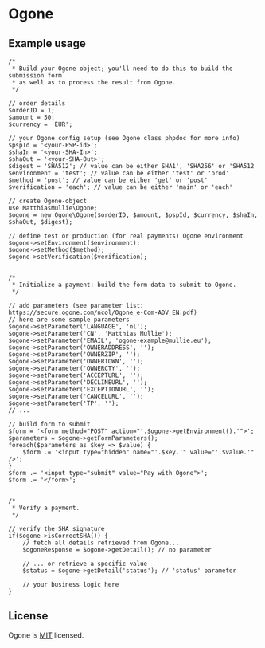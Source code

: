 # Ogone

## Example usage

    /*
     * Build your Ogone object; you'll need to do this to build the submission form
     * as well as to process the result from Ogone.
     */

    // order details
    $orderID = 1;
    $amount = 50;
    $currency = 'EUR';

    // your Ogone config setup (see Ogone class phpdoc for more info)
    $pspId = '<your-PSP-id>';
    $shaIn = '<your-SHA-In>';
    $shaOut = '<your-SHA-Out>';
    $digest = 'SHA512'; // value can be either SHA1', 'SHA256' or 'SHA512
    $environment = 'test'; // value can be either 'test' or 'prod'
    $method = 'post'; // value can be either 'get' or 'post'
    $verification = 'each'; // value can be either 'main' or 'each'

    // create Ogone-object
    use MatthiasMullie\Ogone;
    $ogone = new Ogone\Ogone($orderID, $amount, $pspId, $currency, $shaIn, $shaOut, $digest);

    // define test or production (for real payments) Ogone environment
    $ogone->setEnvironment($environment);
    $ogone->setMethod($method);
    $ogone->setVerification($verification);


    /*
     * Initialize a payment: build the form data to submit to Ogone.
     */

    // add parameters (see parameter list: https://secure.ogone.com/ncol/Ogone_e-Com-ADV_EN.pdf)
    // here are some sample parameters
    $ogone->setParameter('LANGUAGE', 'nl');
    $ogone->setParameter('CN', 'Matthias Mullie');
    $ogone->setParameter('EMAIL', 'ogone-example@mullie.eu');
    $ogone->setParameter('OWNERADDRESS', '');
    $ogone->setParameter('OWNERZIP', '');
    $ogone->setParameter('OWNERTOWN', '');
    $ogone->setParameter('OWNERCTY', '');
    $ogone->setParameter('ACCEPTURL', '');
    $ogone->setParameter('DECLINEURL', '');
    $ogone->setParameter('EXCEPTIONURL', '');
    $ogone->setParameter('CANCELURL', '');
    $ogone->setParameter('TP', '');
    // ...

    // build form to submit
    $form = '<form method="POST" action="'.$ogone->getEnvironment().'">';
    $parameters = $ogone->getFormParameters();
    foreach($parameters as $key => $value) {
        $form .= '<input type="hidden" name="'.$key.'" value="'.$value.'" />';
    }
    $form .= '<input type="submit" value="Pay with Ogone">';
    $form .= '</form>';


    /*
     * Verify a payment.
     */

    // verify the SHA signature
    if($ogone->isCorrectSHA()) {
        // fetch all details retrieved from Ogone...
        $ogoneResponse = $ogone->getDetail(); // no parameter

        // ... or retrieve a specific value
        $status = $ogone->getDetail('status'); // 'status' parameter

        // your business logic here
    }

## License
Ogone is [MIT](http://opensource.org/licenses/MIT) licensed.
